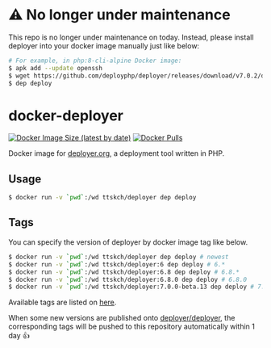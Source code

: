 # ⚠️ No longer under maintenance

This repo is no longer under maintenance on today. Instead, please install deployer into your docker image manually just like below:

```bash
# For example, in php:8-cli-alpine Docker image:
$ apk add --update openssh
$ wget https://github.com/deployphp/deployer/releases/download/v7.0.2/deployer.phar -O /usr/bin/dep && chmod +x /usr/bin/dep
$ dep deploy
```

# docker-deployer

[![Docker Image Size (latest by date)](https://img.shields.io/docker/image-size/ttskch/deployer?style=flat-square)](https://hub.docker.com/r/ttskch/deployer)
[![Docker Pulls](https://img.shields.io/docker/pulls/ttskch/deployer?style=flat-square)](https://hub.docker.com/r/ttskch/deployer)

Docker image for [deployer.org](https://deployer.org/), a deployment tool written in PHP.

## Usage

```bash
$ docker run -v `pwd`:/wd ttskch/deployer dep deploy
```

## Tags

You can specify the version of deployer by docker image tag like below.

```bash
$ docker run -v `pwd`:/wd ttskch/deployer dep deploy # newest
$ docker run -v `pwd`:/wd ttskch/deployer:6 dep deploy # 6.*
$ docker run -v `pwd`:/wd ttskch/deployer:6.8 dep deploy # 6.8.*
$ docker run -v `pwd`:/wd ttskch/deployer:6.8.0 dep deploy # 6.8.0
$ docker run -v `pwd`:/wd ttskch/deployer:7.0.0-beta.13 dep deploy # 7.0.0-beta.13
```

Available tags are listed on [here](https://hub.docker.com/r/ttskch/deployer/tags?page=1&ordering=name).

When some new versions are published onto [deployer/deployer](https://packagist.org/packages/deployer/deployer), the corresponding tags will be pushed to this repository automatically within 1 day 👍
